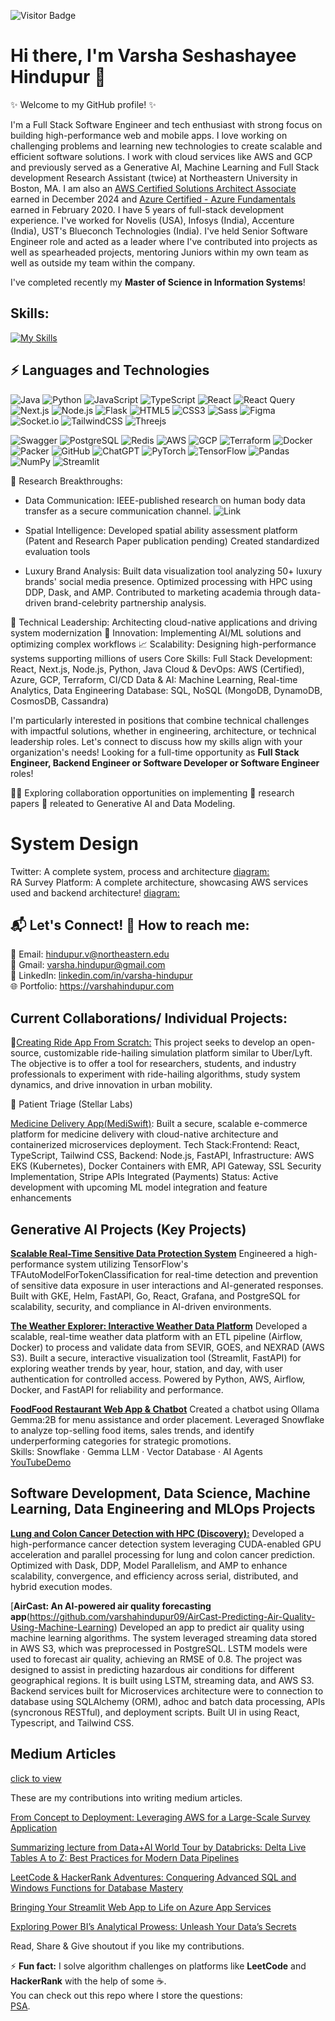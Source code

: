 ![Visitor Badge](https://visitor-badge.laobi.icu/badge?page_id=varshahindupur09.varshahindupur09)


# Hi there, I'm Varsha Seshashayee Hindupur 👋

✨ Welcome to my GitHub profile! ✨ 

I'm a Full Stack Software Engineer and tech enthusiast with strong focus on building high-performance web and mobile apps. I love working on challenging problems and learning new technologies to create scalable and efficient software solutions. I work with cloud services like AWS and GCP and previously served as a Generative AI, Machine Learning and Full Stack development Research Assistant (twice) at Northeastern University in Boston, MA. I am also an [AWS Certified Solutions Architect Associate](https://www.credly.com/earner/earned/badge/3979dbe7-7139-4b0e-aa31-6f75cc5c68f9) earned in December 2024 and [Azure Certified - Azure Fundamentals](https://www.credly.com/badges/cf65b254-fadf-456f-a385-330f9aca1ad9/public_url) earned in February 2020. I have 5 years of full-stack development experience. I've worked for Novelis (USA), Infosys (India), Accenture (India), UST's Blueconch Technologies (India). I've held Senior Software Engineer role and acted as a leader where I've contributed into projects as well as spearheaded projects, mentoring Juniors within my own team as well as outside my team within the company.

I've completed recently my <strong>Master of Science in Information Systems</strong>! 

## Skills:
[![My Skills](https://skillicons.dev/icons?i=aws,gcp,azure,react,vue,flutter&perline=3)](https://skillicons.dev)

## ⚡ Languages and Technologies

![Java](https://img.shields.io/badge/Java-ED8B00?logo=java&logoColor=white)
![Python](https://img.shields.io/badge/Python-3776AB?logo=python&logoColor=white)
![JavaScript](https://img.shields.io/badge/JavaScript-F7DF1E?logo=javascript&logoColor=black)
![TypeScript](https://img.shields.io/badge/TypeScript-007ACC?logo=typescript&logoColor=white)
![React](https://img.shields.io/badge/React-20232A?logo=react&logoColor=61DAFB)
![React Query](https://img.shields.io/badge/-React%20Query-FF4154?logo=react%20query&logoColor=white)
![Next.js](https://img.shields.io/badge/Next.js-000000?logo=nextdotjs&logoColor=white)
![Node.js](https://img.shields.io/badge/Node.js-43853D?logo=node.js&logoColor=white)
![Flask](https://img.shields.io/badge/Flask-000000?logo=flask&logoColor=white)
![HTML5](https://img.shields.io/badge/HTML5-E34F26?logo=html5&logoColor=white)
![CSS3](https://img.shields.io/badge/CSS3-1572B6?logo=css3&logoColor=white)
![Sass](https://img.shields.io/badge/Sass-CC6699?logo=sass&logoColor=white)
![Figma](https://img.shields.io/badge/Figma-F24E1E?logo=figma&logoColor=white)
![Socket.io](https://img.shields.io/badge/Socket.io-black?logo=socket.io&badgeColor=010101)
![TailwindCSS](https://img.shields.io/badge/tailwindcss-%2338B2AC.svg?logo=tailwind-css&logoColor=white)
![Threejs](https://img.shields.io/badge/threejs-black?logo=three.js&logoColor=white)
<!--![Zod](https://img.shields.io/badge/zod-%233068b7.svg?logo=zod&logoColor=white) -->
![Swagger](https://img.shields.io/badge/-Swagger-%23Clojure?logo=swagger&logoColor=white)
![PostgreSQL](https://img.shields.io/badge/PostgreSQL-336791?logo=postgresql&logoColor=white)
![Redis](https://img.shields.io/badge/Redis-DC382D?logo=redis&logoColor=white)
![AWS](https://img.shields.io/badge/Amazon_AWS-232F3E?logo=amazon-aws&logoColor=white)
![GCP](https://img.shields.io/badge/Google_Cloud-4285F4?logo=google-cloud&logoColor=white)
![Terraform](https://img.shields.io/badge/Terraform-623CE4?logo=terraform&logoColor=white)
![Docker](https://img.shields.io/badge/Docker-2496ED?logo=docker&logoColor=white)
![Packer](https://img.shields.io/badge/packer-%23E7EEF0.svg?logo=packer&logoColor=%2302A8EF)
![GitHub](https://img.shields.io/badge/GitHub-181717?logo=github&logoColor=white)
![ChatGPT](https://img.shields.io/badge/chatGPT-74aa9c?logo=openai&logoColor=white)
![PyTorch](https://img.shields.io/badge/PyTorch-%23EE4C2C.svg?logo=PyTorch&logoColor=white)
![TensorFlow](https://img.shields.io/badge/TensorFlow-%23FF6F00.svg?logo=TensorFlow&logoColor=white)
![Pandas](https://img.shields.io/badge/pandas-%23150458.svg?logo=pandas&logoColor=white)
![NumPy](https://img.shields.io/badge/numpy-%23013243.svg?logo=numpy&logoColor=white)
![Streamlit](https://img.shields.io/badge/Streamlit-FF4B4B?logo=streamlit&logoColor=white)

🔬 Research Breakthroughs:
* Data Communication:
IEEE-published research on human body data transfer as a secure communication channel. ![Link](https://ieeexplore.ieee.org/document/7562747/)

* Spatial Intelligence:
Developed spatial ability assessment platform (Patent and Research Paper publication pending)
Created standardized evaluation tools

* Luxury Brand Analysis:
Built data visualization tool analyzing 50+ luxury brands' social media presence.
Optimized processing with HPC using DDP, Dask, and AMP.
Contributed to marketing academia through data-driven brand-celebrity partnership analysis.

🔧 Technical Leadership: Architecting cloud-native applications and driving system modernization
🚀 Innovation: Implementing AI/ML solutions and optimizing complex workflows
📈 Scalability: Designing high-performance systems supporting millions of users
Core Skills:
Full Stack Development: React, Next.js, Node.js, Python, Java
Cloud & DevOps: AWS (Certified), Azure, GCP, Terraform, CI/CD
Data & AI: Machine Learning, Real-time Analytics, Data Engineering
Database: SQL, NoSQL (MongoDB, DynamoDB, CosmosDB, Cassandra)

I'm particularly interested in positions that combine technical challenges with impactful solutions, whether in engineering, architecture, or technical leadership roles. Let's connect to discuss how my skills align with your organization's needs! Looking for a full-time opportunity as <strong>Full Stack Engineer, Backend Engineer or Software Developer or Software Engineer</strong> roles!

🤝🏼 Exploring collaboration opportunities on implementing 📣 research papers 📣 releated to Generative AI and Data Modeling.

<!-- [Resume!]() -->

# System Design 
Twitter: A complete system, process and architecture [diagram:](https://github.com/varshahindupur09/system_design/blob/main/TwitterSystemDesign.md)
<br />
RA Survey Platform: A complete architecture, showcasing AWS services used and backend architecture! [diagram:](https://private-user-images.githubusercontent.com/114629181/388292863-9dded5ee-6590-4c74-9065-40d63824d442.png?jwt=eyJhbGciOiJIUzI1NiIsInR5cCI6IkpXVCJ9.eyJpc3MiOiJnaXRodWIuY29tIiwiYXVkIjoicmF3LmdpdGh1YnVzZXJjb250ZW50LmNvbSIsImtleSI6ImtleTUiLCJleHAiOjE3Mzc0OTU1MTgsIm5iZiI6MTczNzQ5NTIxOCwicGF0aCI6Ii8xMTQ2MjkxODEvMzg4MjkyODYzLTlkZGVkNWVlLTY1OTAtNGM3NC05MDY1LTQwZDYzODI0ZDQ0Mi5wbmc_WC1BbXotQWxnb3JpdGhtPUFXUzQtSE1BQy1TSEEyNTYmWC1BbXotQ3JlZGVudGlhbD1BS0lBVkNPRFlMU0E1M1BRSzRaQSUyRjIwMjUwMTIxJTJGdXMtZWFzdC0xJTJGczMlMkZhd3M0X3JlcXVlc3QmWC1BbXotRGF0ZT0yMDI1MDEyMVQyMTMzMzhaJlgtQW16LUV4cGlyZXM9MzAwJlgtQW16LVNpZ25hdHVyZT03ZmM4MGU4YzJjMjY0MTcwZWNjNzRmZGY1MWM3ZGZhNzg0Y2I3MmVlZjUzMWEyZjAyZTFmNTg5ZmI4NWYwZDdkJlgtQW16LVNpZ25lZEhlYWRlcnM9aG9zdCJ9.prZGMVi7_Em971HBKsYagPT63VTAG7FjKN4jaTlVIJg)

## 📬 Let's Connect! 📧 How to reach me:
📧 Email: hindupur.v@northeastern.edu<br />
🔗 Gmail: varsha.hindupur@gmail.com<br />
📢 LinkedIn: [linkedin.com/in/varsha-hindupur](https://www.linkedin.com/in/varsha-hindupur/)<br />
🌐 Portfolio: https://varshahindupur.com<br />

## Current Collaborations/ Individual Projects:
💬[Creating Ride App From Scratch:](https://github.com/varshahindupur09/uber-ride-api) This project seeks to develop an open-source, customizable ride-hailing simulation platform similar to Uber/Lyft. The objective is to offer a tool for researchers, students, and industry professionals to experiment with ride-hailing algorithms, study system dynamics, and drive innovation in urban mobility.

💬 Patient Triage (Stellar Labs)

[Medicine Delivery App(MediSwift)](https://github.com/varshahindupur09/Medicine-delivery-app-kubernetes-deployment): 
Built a secure, scalable e-commerce platform for medicine delivery with cloud-native architecture and containerized microservices deployment.
Tech Stack:Frontend: React, TypeScript, Tailwind CSS, Backend: Node.js, FastAPI, Infrastructure: AWS EKS (Kubernetes), Docker Containers with EMR, API Gateway, SSL Security Implementation, Stripe APIs Integrated (Payments)
Status: Active development with upcoming ML model integration and feature enhancements


## Generative AI Projects (Key Projects)

[<strong>Scalable Real-Time Sensitive Data Protection System</strong>](https://github.com/varshahindupur09/Sensitive-Data-Shield-AI-Anomaly-Detection-Platform)
Engineered a high-performance system utilizing TensorFlow's TFAutoModelForTokenClassification for real-time detection and prevention of sensitive data exposure in user interactions and AI-generated responses. Built with GKE, Helm, FastAPI, Go, React, Grafana, and PostgreSQL for scalability, security, and compliance in AI-driven environments.

[<strong>The Weather Explorer: Interactive Weather Data Platform</strong>](https://github.com/varshahindupur09/Weather-Explorer-Interactive-Weather-Data-Visualization)
Developed a scalable, real-time weather data platform with an ETL pipeline (Airflow, Docker) to process and validate data from SEVIR, GOES, and NEXRAD (AWS S3). Built a secure, interactive visualization tool (Streamlit, FastAPI) for exploring weather trends by year, hour, station, and day, with user authentication for controlled access. Powered by Python, AWS, Airflow, Docker, and FastAPI for reliability and performance.

[<strong>FoodFood Restaurant Web App & Chatbot</strong>](https://github.com/varshahindupur09/AI-Chatbot-Prompt-Engineering-with-NLP)
Created a chatbot using Ollama Gemma:2B for menu assistance and order placement. Leveraged Snowflake to analyze top-selling food items, sales trends, and identify underperforming categories for strategic promotions.<br />
Skills: Snowflake · Gemma LLM · Vector Database · AI Agents<br />
[YouTubeDemo](https://youtu.be/hNW7EwDtSws)<br />

## Software Development, Data Science, Machine Learning, Data Engineering and MLOps Projects

[<strong>Lung and Colon Cancer Detection with HPC (Discovery):</strong>](https://github.com/varshahindupur09/Cancer-Detection-with-High-Performance-Computing-HPC)
Developed a high-performance cancer detection system leveraging CUDA-enabled GPU acceleration and parallel processing for lung and colon cancer prediction. Optimized with Dask, DDP, Model Parallelism, and AMP to enhance scalability, convergence, and efficiency across serial, distributed, and hybrid execution modes.

[<strong>AirCast: An AI-powered air quality forecasting app</strong>(https://github.com/varshahindupur09/AirCast-Predicting-Air-Quality-Using-Machine-Learning)
 Developed an app to predict air quality using machine learning algorithms. 
The system leveraged streaming data stored in AWS S3, which was preprocessed in PostgreSQL. LSTM models were used to forecast air quality, achieving an RMSE of 0.8. 
The project was designed to assist in predicting hazardous air conditions for different geographical regions.
It is built using LSTM, streaming data, and AWS S3. Backend services built for Microservices architecture were to connection to database using SQLAlchemy (ORM), adhoc and batch data processing, APIs (syncronous RESTful), and deployment scripts.
Built UI in using React, Typescript, and Tailwind CSS.

## Medium Articles
[click to view](https://medium.com/@varsha.hindupur)

These are my contributions into writing medium articles.

[From Concept to Deployment: Leveraging AWS for a Large-Scale Survey Application](https://medium.com/@varsha.hindupur/from-concept-to-deployment-leveraging-aws-for-a-large-scale-survey-application-349eed74ec3f)

[Summarizing lecture from Data+AI World Tour by Databricks: Delta Live Tables A to Z: Best Practices for Modern Data Pipelines](https://medium.com/@varsha.hindupur/summarizing-lecture-from-data-ai-world-tour-by-databricks-delta-live-tables-a-to-z-best-practices-479fc704fbd2)

[LeetCode & HackerRank Adventures: Conquering Advanced SQL and Windows Functions for Database Mastery](https://medium.com/@varsha.hindupur/leetcode-hackerrank-adventures-conquering-advanced-sql-and-windows-functions-for-database-8c3b9e205038)

[Bringing Your Streamlit Web App to Life on Azure App Services](https://medium.com/@varsha.hindupur/bringing-your-streamlit-web-app-to-life-on-azure-app-services-a522bb01e875)

[Exploring Power BI’s Analytical Prowess: Unleash Your Data’s Secrets](https://medium.com/@varsha.hindupur/power-bi-tricks-tips-fbec7652d652)

Read, Share & Give shoutout if you like my contributions.

⚡ **Fun fact:** I solve algorithm challenges on platforms like **LeetCode** and **HackerRank** with the help of some ☕. <br />
  You can check out this repo where I store the questions: <br />
  [PSA](https://github.com/varshahindupur09/Program-Structures-And-Algorithms).
